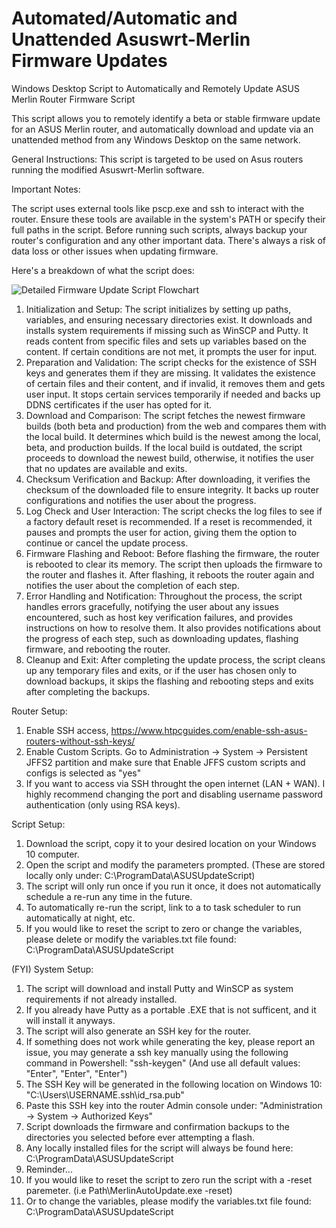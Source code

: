 # Automated/Automatic and Unattended Asuswrt-Merlin Firmware Updates
Windows Desktop Script to Automatically and Remotely Update ASUS Merlin Router Firmware Script

This script allows you to remotely identify a beta or stable firmware update for an ASUS Merlin router, and automatically download and update via an unattended method from any Windows Desktop on the same network.

General Instructions:
This script is targeted to be used on Asus routers running the modified Asuswrt-Merlin software.

Important Notes:

The script uses external tools like pscp.exe and ssh to interact with the router. Ensure these tools are available in the system's PATH or specify their full paths in the script.
Before running such scripts, always backup your router's configuration and any other important data. There's always a risk of data loss or other issues when updating firmware.

Here's a breakdown of what the script does:

![Detailed Firmware Update Script Flowchart](https://github.com/Firetop/MerlinAutoUpdate/assets/1971404/684572ec-aed2-4a55-a83f-7b10dea112eb)

1. Initialization and Setup:
The script initializes by setting up paths, variables, and ensuring necessary directories exist.
It downloads and installs system requirements if missing such as WinSCP and Putty.
It reads content from specific files and sets up variables based on the content.
If certain conditions are not met, it prompts the user for input.
3. Preparation and Validation:
The script checks for the existence of SSH keys and generates them if they are missing.
It validates the existence of certain files and their content, and if invalid, it removes them and gets user input.
It stops certain services temporarily if needed and backs up DDNS certificates if the user has opted for it.
4. Download and Comparison:
The script fetches the newest firmware builds (both beta and production) from the web and compares them with the local build.
It determines which build is the newest among the local, beta, and production builds.
If the local build is outdated, the script proceeds to download the newest build, otherwise, it notifies the user that no updates are available and exits.
5. Checksum Verification and Backup:
After downloading, it verifies the checksum of the downloaded file to ensure integrity.
It backs up router configurations and notifies the user about the progress.
6. Log Check and User Interaction:
The script checks the log files to see if a factory default reset is recommended.
If a reset is recommended, it pauses and prompts the user for action, giving them the option to continue or cancel the update process.
7. Firmware Flashing and Reboot:
Before flashing the firmware, the router is rebooted to clear its memory.
The script then uploads the firmware to the router and flashes it.
After flashing, it reboots the router again and notifies the user about the completion of each step.
8. Error Handling and Notification:
Throughout the process, the script handles errors gracefully, notifying the user about any issues encountered, such as host key verification failures, and provides instructions on how to resolve them.
It also provides notifications about the progress of each step, such as downloading updates, flashing firmware, and rebooting the router.
9. Cleanup and Exit:
After completing the update process, the script cleans up any temporary files and exits, or if the user has chosen only to download backups, it skips the flashing and rebooting steps and exits after completing the backups.

Router Setup:
1. Enable SSH access, https://www.htpcguides.com/enable-ssh-asus-routers-without-ssh-keys/
2. Enable Custom Scripts. Go to Administration -> System -> Persistent JFFS2 partition and make sure that Enable JFFS custom scripts and configs is selected as "yes"
3. If you want to access via SSH throught the open internet (LAN + WAN). I highly recommend changing the port and disabling username password authentication (only using RSA keys).

Script Setup:
1. Download the script, copy it to your desired location on your Windows 10 computer.
2. Open the script and modify the parameters prompted. (These are stored locally only under: C:\ProgramData\ASUSUpdateScript)
3. The script will only run once if you run it once, it does not automatically schedule a re-run any time in the future.
4. To automatically re-run the script, link to a to task scheduler to run automatically at night, etc.
5. If you would like to reset the script to zero or change the variables, please delete or modify the variables.txt file found: C:\ProgramData\ASUSUpdateScript

(FYI) System Setup:
1. The script will download and install Putty and WinSCP as system requirements if not already installed.
2. If you already have Putty as a portable .EXE that is not sufficent, and it will install it anyways.
3. The script will also generate an SSH key for the router.
4. If something does not work while generating the key, please report an issue, you may generate a ssh key manually using the following command in Powershell: "ssh-keygen" (And use all default values: "Enter", "Enter", "Enter")
5. The SSH Key will be generated in the following location on Windows 10: "C:\Users\USERNAME\.ssh\id_rsa.pub"
6. Paste this SSH key into the router Admin console under: "Administration -> System -> Authorized Keys"
7. Script downloads the firmware and confirmation backups to the directories you selected before ever attempting a flash.
8. Any locally installed files for the script will always be found here: C:\ProgramData\ASUSUpdateScript
9. Reminder...
10. If you would like to reset the script to zero run the script with a -reset paremeter. (i.e Path\MerlinAutoUpdate.exe -reset)
11. Or to change the variables, please modify the variables.txt file found: C:\ProgramData\ASUSUpdateScript
